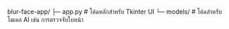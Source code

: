 blur-face-app/
├─ app.py               # โค้ดหลักสำหรับ Tkinter UI
└─ models/              # โค้ดสำหรับโมเดล AI เช่น การตรวจจับใบหน้า